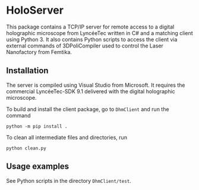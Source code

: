 # HoloServer

This package contains a TCP/IP server for remote access to a digital holographic microscope from LyncéeTec written in C# and a matching client using Python 3. It also contains Python scripts to access the client via external commands of 3DPoliCompiler used to control the Laser Nanofactory from Femtika.


## Installation

The server is compiled using Visual Studio from Microsoft. It requires the commercial LyncéeTec-SDK 9.1 delivered with the digital holographic microscope.

To build and install the client package, go to `DhmClient` and run the command

```
python -m pip install .
```

To clean all intermediate files and directories, run
```
python clean.py
```


## Usage examples

See Python scripts in the directory `DhmClient/test`.